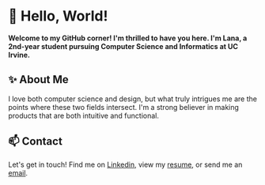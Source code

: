 # 👋 Hello, World!   
**Welcome to my GitHub corner! I'm thrilled to have you here. I'm Lana, a 2nd-year student pursuing Computer Science and Informatics at UC Irvine.**

## ✨ About Me 
I love both computer science and design, but what truly intrigues me are the points where these two fields intersect. I'm a strong believer in making products that are both intuitive and functional. 

## 📫 Contact
Let's get in touch! Find me on [Linkedin](https://www.linkedin.com/in/lanamramadan), view my [resume](https://drive.google.com/file/d/1YgrUotilW2FCOnxBoPWyxrActCXK9zhz/view?usp=sharing), or send me an [email](mailto:lanamramadan@gmail.com).
